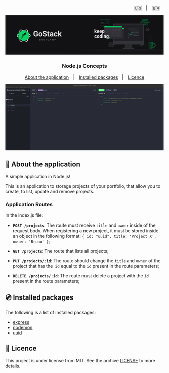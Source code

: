 <p align="right">
  <a href="README.en.md">🇺🇸</a>&nbsp;&nbsp;&nbsp;|&nbsp;&nbsp;&nbsp;
  <a href="README.md">🇧🇷</a>&nbsp;&nbsp;&nbsp;
</p>

<img alt="GoStack" src=./src/assets/header-bootcamp.png />

<h3 align="center">
  Node.js Concepts
</h3>

<p align="center">
  <a href="#🚀-about-the-application">About the application</a>&nbsp;&nbsp;&nbsp;|&nbsp;&nbsp;&nbsp;
  <a href="#💿-installed-packages">Installed packages</a>&nbsp;&nbsp;&nbsp;|&nbsp;&nbsp;&nbsp;
  <a href="#📝-licence">Licence</a>
</p>

<img alt="Insomnia" src=./src/assets/screen-insomnia.gif />

## 🚀 About the application

A simple application in Node.js!

This is an application to storage projects of your portfolio, that allow you to create, to list, update and remove projects.

### Application Routes

In the index.js file:

- **`POST /projects`**: The route must receive `title` and `owner` inside of the request body. When registering a new project, it must be stored inside an object in the following format: `{ id: "uuid", title: 'Project X', owner: 'Bruno' }`;

- **`GET /projects`**: The route that lists all projects;

- **`PUT /projects/:id`**: The route should change the `title` and `owner` of the project that has the` id` equal to the `id` present in the route parameters;

- **`DELETE /projects/:id`**: The route must delete a project with the `id` present in the route parameters;

## 💿 Installed packages

The following is a list of installed packages:

- [express](https://www.npmjs.com/package/express)
- [nodemon](https://www.npmjs.com/package/nodemon)
- [uuid](https://www.npmjs.com/package/uuid)

## 📝 Licence

This project is under license from MIT. See the archive [LICENSE](LICENSE) to more details.